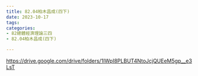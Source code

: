 ```yaml
---
title: 82.04柏木昌成(四下)
date: 2023-10-17
tags: 
categories:
- 82總體經濟理論三四
- 82.04柏木昌成(四下)

---
```

https://drive.google.com/drive/folders/1IWpI8PLBUT4NtoJcjQUEeM5gp__e3LsT
